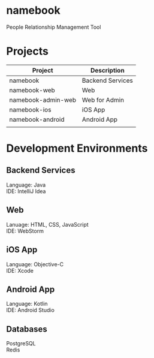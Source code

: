 # namebook
People Relationship Management Tool

# Projects
| Project | Description | 
| --- | --- | 
| namebook | Backend Services |
| namebook-web | Web |
| namebook-admin-web | Web for Admin |
| namebook-ios | iOS App |
| namebook-android | Android App |
|  |  |  

# Development Environments

## Backend Services
Language: Java  
IDE: IntelliJ Idea  

## Web
Lanuage: HTML, CSS, JavaScript  
IDE: WebStorm  

## iOS App
Language: Objective-C  
IDE: Xcode

## Android App
Language: Kotlin  
IDE: Android Studio

## Databases
PostgreSQL  
Redis
